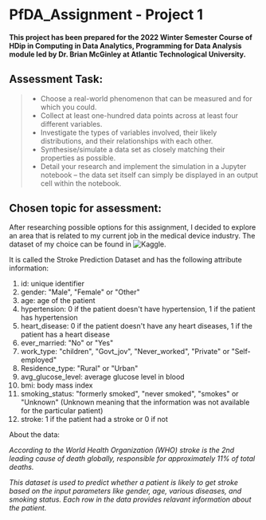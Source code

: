 # PfDA_Assignment - Project 1

#### This project has been prepared for the 2022 Winter Semester Course of HDip in Computing in Data Analytics, Programming for Data Analysis module led by Dr. Brian McGinley at Atlantic Technological University. 

## Assessment Task:

> - Choose a real-world phenomenon that can be measured and for which you could.
> - Collect at least one-hundred data points across at least four different variables.
> - Investigate the types of variables involved, their likely distributions, and their
relationships with each other.
> - Synthesise/simulate a data set as closely matching their properties as possible.
> - Detail your research and implement the simulation in a Jupyter notebook – the
data set itself can simply be displayed in an output cell within the notebook.

## Chosen topic for assessment:

After researching possible options for this assignment, I decided to explore an area that is related to my current job in the medical device industry. The dataset of my choice can be found in ![Kaggle](https://www.kaggle.com/code/mennatallahnasr/stroke/data). <p> 
It is called the Stroke Prediction Dataset and has the following attribute information:<p>
1) id: unique identifier
2) gender: "Male", "Female" or "Other"
3) age: age of the patient
4) hypertension: 0 if the patient doesn't have hypertension, 1 if the patient has hypertension
5) heart_disease: 0 if the patient doesn't have any heart diseases, 1 if the patient has a heart disease
6) ever_married: "No" or "Yes"
7) work_type: "children", "Govt_jov", "Never_worked", "Private" or "Self-employed"
8) Residence_type: "Rural" or "Urban"
9) avg_glucose_level: average glucose level in blood
10) bmi: body mass index
11) smoking_status: "formerly smoked", "never smoked", "smokes" or "Unknown" (Unknown meaning that the information was not available for the particular patient)
12) stroke: 1 if the patient had a stroke or 0 if not

About the data:<p>
_According to the World Health Organization (WHO) stroke is the 2nd leading cause of death globally, responsible for approximately 11% of total deaths._<p>
_This dataset is used to predict whether a patient is likely to get stroke based on the input parameters like gender, age, various diseases, and smoking status. Each row in the data provides relavant information about the patient._<p>



